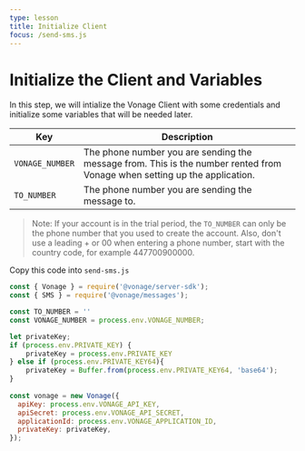 ```yaml
---
type: lesson
title: Initialize Client
focus: /send-sms.js
---
```


# Initialize the Client and Variables

In this step, we will intialize the Vonage Client with some credentials and initialize some variables that will be needed later.

| Key    | Description |
| -------- | ------- |
| `VONAGE_NUMBER`| The phone number you are sending the message from. This is the number rented from Vonage when setting up the application.|
| `TO_NUMBER`  | The phone number you are sending the message to.   |

> Note: If your account is in the trial period, the `TO_NUMBER` can only be the phone number that you used to create the account. Also, don't use a leading + or 00 when entering a phone number, start with the country code, for example 447700900000.

Copy this code into `send-sms.js`

```js
const { Vonage } = require('@vonage/server-sdk');
const { SMS } = require('@vonage/messages');

const TO_NUMBER = ''
const VONAGE_NUMBER = process.env.VONAGE_NUMBER;

let privateKey;
if (process.env.PRIVATE_KEY) {
    privateKey = process.env.PRIVATE_KEY
} else if (process.env.PRIVATE_KEY64){
    privateKey = Buffer.from(process.env.PRIVATE_KEY64, 'base64');
}
  
const vonage = new Vonage({
  apiKey: process.env.VONAGE_API_KEY,
  apiSecret: process.env.VONAGE_API_SECRET,
  applicationId: process.env.VONAGE_APPLICATION_ID,
  privateKey: privateKey,
});

```
